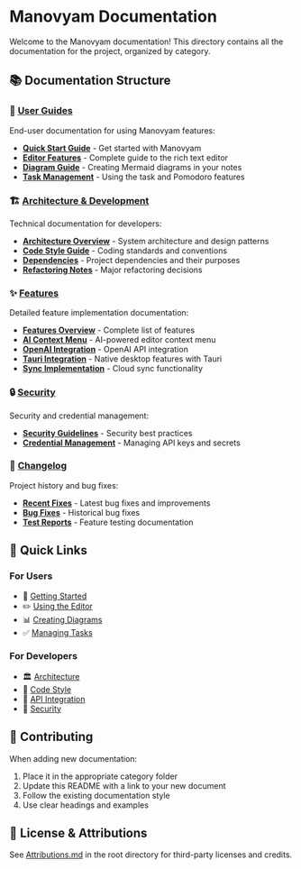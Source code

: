 # Manovyam Documentation

Welcome to the Manovyam documentation! This directory contains all the documentation for the project, organized by category.

## 📚 Documentation Structure

### 🚀 [User Guides](./guides/)
End-user documentation for using Manovyam features:
- **[Quick Start Guide](./guides/QUICK_START.md)** - Get started with Manovyam
- **[Editor Features](./guides/EDITOR_FEATURES.md)** - Complete guide to the rich text editor
- **[Diagram Guide](./guides/DIAGRAM_GUIDE.md)** - Creating Mermaid diagrams in your notes
- **[Task Management](./guides/TASK_MANAGEMENT.md)** - Using the task and Pomodoro features

### 🏗️ [Architecture & Development](./architecture/)
Technical documentation for developers:
- **[Architecture Overview](./architecture/ARCHITECTURE.md)** - System architecture and design patterns
- **[Code Style Guide](./architecture/CODE_STYLE.md)** - Coding standards and conventions
- **[Dependencies](./architecture/DEPENDENCIES.md)** - Project dependencies and their purposes
- **[Refactoring Notes](./architecture/REFACTORING.md)** - Major refactoring decisions

### ✨ [Features](./features/)
Detailed feature implementation documentation:
- **[Features Overview](./features/FEATURES.md)** - Complete list of features
- **[AI Context Menu](./features/AI_CONTEXT_MENU.md)** - AI-powered editor context menu
- **[OpenAI Integration](./features/OPENAI_INTEGRATION.md)** - OpenAI API integration
- **[Tauri Integration](./features/TAURI_INTEGRATION.md)** - Native desktop features with Tauri
- **[Sync Implementation](./features/SYNC_IMPLEMENTATION.md)** - Cloud sync functionality

### 🔒 [Security](./security/)
Security and credential management:
- **[Security Guidelines](./security/SECURITY.md)** - Security best practices
- **[Credential Management](./security/CREDENTIAL_MANAGEMENT.md)** - Managing API keys and secrets

### 📝 [Changelog](./changelog/)
Project history and bug fixes:
- **[Recent Fixes](./changelog/RECENT_FIXES.md)** - Latest bug fixes and improvements
- **[Bug Fixes](./changelog/BUGFIXES.md)** - Historical bug fixes
- **[Test Reports](./changelog/CONTEXT_MENU_TEST.md)** - Feature testing documentation

## 📖 Quick Links

### For Users
- 🎯 [Getting Started](./guides/QUICK_START.md)
- ✏️ [Using the Editor](./guides/EDITOR_FEATURES.md)
- 📊 [Creating Diagrams](./guides/DIAGRAM_GUIDE.md)
- ✅ [Managing Tasks](./guides/TASK_MANAGEMENT.md)

### For Developers
- 🏛️ [Architecture](./architecture/ARCHITECTURE.md)
- 📐 [Code Style](./architecture/CODE_STYLE.md)
- 🔌 [API Integration](./features/OPENAI_INTEGRATION.md)
- 🔐 [Security](./security/SECURITY.md)

## 🤝 Contributing

When adding new documentation:
1. Place it in the appropriate category folder
2. Update this README with a link to your new document
3. Follow the existing documentation style
4. Use clear headings and examples

## 📄 License & Attributions

See [Attributions.md](../Attributions.md) in the root directory for third-party licenses and credits.
